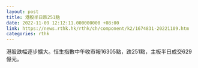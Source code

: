 ```yaml
---
layout: post
title: 港股半日跌251點
date: 2022-11-09 12:12:11.000000000 +08:00
link: https://news.rthk.hk/rthk/ch/component/k2/1674831-20221109.htm
categories: rthk
---
```


港股跌幅逐步擴大。恒生指數中午收市報16305點，跌251點，主板半日成交629億元。
